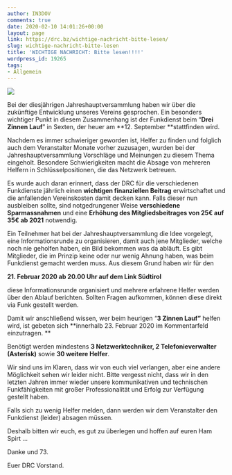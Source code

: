 ```yaml
---
author: IN3DOV
comments: true
date: 2020-02-10 14:01:26+00:00
layout: page
link: https://drc.bz/wichtige-nachricht-bitte-lesen/
slug: wichtige-nachricht-bitte-lesen
title: 'WICHTIGE NACHRICHT: Bitte lesen!!!!'
wordpress_id: 19265
tags:
- Allgemein
---
```



![](https://drc.bz/wp-content/uploads/2020/02/wichtigeinfo.jpg)







Bei der diesjährigen Jahreshauptversammlung haben wir über die zukünftige Entwicklung unseres Vereins gesprochen. Ein besonders wichtiger Punkt in diesem Zusammenhang ist der Funkdienst beim “**Drei Zinnen Lauf**” in Sexten, der heuer am **12. September **stattfinden wird.  








Nachdem es immer schwieriger geworden ist, Helfer zu finden und folglich auch dem Veranstalter Monate vorher zuzusagen, wurden bei der Jahreshauptversammlung Vorschläge und Meinungen zu diesem Thema eingeholt. Besondere Schwierigkeiten macht die Absage von mehreren Helfern in Schlüsselpositionen, die das Netzwerk betreuen.  








Es wurde auch daran erinnert, dass der DRC für die verschiedenen Funkdienste jährlich einen **wichtigen finanziellen Beitrag** erwirtschaftet und die anfallenden Vereinskosten damit decken kann. Falls dieser nun ausbleiben sollte, sind notgedrungener Weise **verschiedene Sparmassnahmen** und eine **Erhöhung des Mitgliedsbeitrages von 25€ auf 35€ ab 2021** notwendig.  








Ein Teilnehmer hat bei der Jahreshauptversammlung die Idee vorgelegt, eine Informationsrunde zu organisieren, damit auch jene Mitglieder, welche noch nie geholfen haben, ein Bild bekommen was da abläuft. Es gibt Mitglieder, die im Prinzip keine oder nur wenig Ahnung haben, was beim Funkdienst gemacht werden muss. Aus diesem Grund haben wir für den   








**21. Februar 2020 ab 20.00 Uhr auf dem Link Südtirol**   








diese Informationsrunde organisiert und mehrere erfahrene Helfer werden über den Ablauf berichten. Sollten Fragen aufkommen, können diese direkt via Funk gestellt werden.  








Damit wir anschließend wissen, wer beim heurigen “**3 Zinnen Lauf”** helfen wird, ist gebeten sich **innerhalb 23. Februar 2020 im Kommentarfeld einzutragen. **  








Benötigt werden mindestens **3 Netzwerktechniker, 2 Telefonieverwalter (Asterisk)** sowie **30 weitere Helfer**.  








Wir sind uns im Klaren, dass wir von euch viel verlangen, aber eine andere Möglichkeit sehen wir leider nicht. Bitte vergesst nicht, dass wir in den letzten Jahren immer wieder unsere kommunikativen und technischen Funkfähigkeiten mit großer Professionalität und Erfolg zur Verfügung gestellt haben.  








Falls sich zu wenig Helfer melden, dann werden wir dem Veranstalter den Funkdienst (leider) absagen müssen.   








Deshalb bitten wir euch, es gut zu überlegen und hoffen auf euren Ham Spirt …







Danke und 73.  








Euer DRC Vorstand.  




